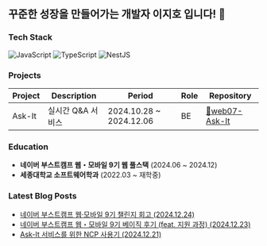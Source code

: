 ## 꾸준한 성장을 만들어가는 개발자 이지호 입니다! 🤗

### Tech Stack
![JavaScript](https://shields.io/badge/JavaScript-F7DF1E?logo=JavaScript&logoColor=000)
![TypeScript](https://shields.io/badge/TypeScript-3178C6?logo=TypeScript&logoColor=FFF)
![NestJS](https://img.shields.io/badge/-NestJS-E0234E?logo=nestjs&logoColor=white)

### Projects

| Project | Description | Period | Role | Repository |
|---------|------------|--------|-------------------|------------|
| Ask-It | 실시간 Q&A 서비스 | 2024.10.28 ~ 2024.12.06 | BE | [🔗web07-Ask-It](https://github.com/boostcampwm-2024/web07-Ask-It) |

### Education

- **네이버 부스트캠프 웹・모바일 9기 웹 풀스택** (2024.06 ~ 2024.12)
- **세종대학교 소프트웨어학과** (2022.03 ~ 재학중)

### Latest Blog Posts
- [네이버 부스트캠프 웹·모바일 9기 챌린지 회고 (2024.12.24)](https://velog.io/@wlgh1553/%EB%84%A4%EC%9D%B4%EB%B2%84-%EB%B6%80%EC%8A%A4%ED%8A%B8%EC%BA%A0%ED%94%84-%EC%9B%B9%EB%AA%A8%EB%B0%94%EC%9D%BC-9%EA%B8%B0-%EC%B1%8C%EB%A6%B0%EC%A7%80-%ED%9A%8C%EA%B3%A0)
- [네이버 부스트캠프 웹・모바일 9기 베이직 후기 (feat. 지원 과정) (2024.12.23)](https://velog.io/@wlgh1553/%EB%84%A4%EC%9D%B4%EB%B2%84-%EB%B6%80%EC%8A%A4%ED%8A%B8%EC%BA%A0%ED%94%84-%EC%9B%B9%E3%83%BB%EB%AA%A8%EB%B0%94%EC%9D%BC-9%EA%B8%B0-%EB%B2%A0%EC%9D%B4%EC%A7%81-%ED%9B%84%EA%B8%B0-feat.-%EC%A7%80%EC%9B%90-%EA%B3%BC%EC%A0%95)
- [Ask-It 서비스를 위한 NCP 사용기 (2024.12.21)](https://velog.io/@wlgh1553/Ask-It-%EC%84%9C%EB%B9%84%EC%8A%A4%EB%A5%BC-%EC%9C%84%ED%95%9C-NCP-%EC%82%AC%EC%9A%A9%EA%B8%B0)